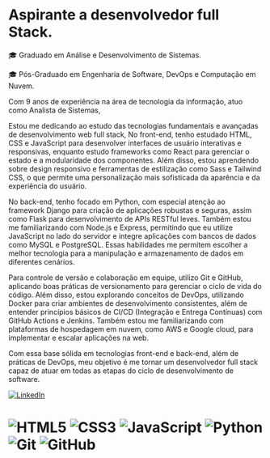# Aspirante a desenvolvedor full Stack.

🎓 Graduado em Análise e Desenvolvimento de Sistemas.

🎓 Pós-Graduado em Engenharia de Software, DevOps e Computação em Nuvem.

Com 9 anos de experiência na área de tecnologia da informação, atuo como Analista de Sistemas,

Estou me dedicando ao estudo das tecnologias fundamentais e avançadas de desenvolvimento web full stack, No front-end, tenho estudado HTML, CSS e JavaScript para desenvolver interfaces de usuário interativas e responsivas, enquanto estudo frameworks como React para gerenciar o estado e a modularidade dos componentes. Além disso, estou aprendendo sobre design responsivo e ferramentas de estilização como Sass e Tailwind CSS, o que permite uma personalização mais sofisticada da aparência e da experiência do usuário.

No back-end, tenho focado em Python, com especial atenção ao framework Django para criação de aplicações robustas e seguras, assim como Flask para desenvolvimento de APIs RESTful leves. Também estou me familiarizando com Node.js e Express, permitindo que eu utilize JavaScript no lado do servidor e integre aplicações com bancos de dados como MySQL e PostgreSQL. Essas habilidades me permitem escolher a melhor tecnologia para a manipulação e armazenamento de dados em diferentes cenários.

Para controle de versão e colaboração em equipe, utilizo Git e GitHub, aplicando boas práticas de versionamento para gerenciar o ciclo de vida do código. Além disso, estou explorando conceitos de DevOps, utilizando Docker para criar ambientes de desenvolvimento consistentes, além de entender princípios básicos de CI/CD (Integração e Entrega Contínuas) com GitHub Actions e Jenkins. Também estou me familiarizando com plataformas de hospedagem em nuvem, como AWS e Google cloud, para implementar e escalar aplicações na web.

Com essa base sólida em tecnologias front-end e back-end, além de práticas de DevOps, meu objetivo é me tornar um desenvolvedor full stack capaz de atuar em todas as etapas do ciclo de desenvolvimento de software.

[![LinkedIn](https://img.shields.io/badge/LinkedIn-%230077B5.svg?logo=linkedin&logoColor=white)](https://www.linkedin.com/in/italosilv/)
# ![HTML5](https://img.shields.io/badge/html5-%23E34F26.svg?style=for-the-badge&logo=html5&logoColor=white) ![CSS3](https://img.shields.io/badge/css3-%231572B6.svg?style=for-the-badge&logo=css3&logoColor=white) ![JavaScript](https://img.shields.io/badge/javascript-%23323330.svg?style=for-the-badge&logo=javascript&logoColor=%23F7DF1E) ![Python](https://img.shields.io/badge/python-3670A0?style=for-the-badge&logo=python&logoColor=ffdd54) ![Git](https://img.shields.io/badge/git-%23F05033.svg?style=for-the-badge&logo=git&logoColor=white) ![GitHub](https://img.shields.io/badge/github-%23121011.svg?style=for-the-badge&logo=github&logoColor=white)
